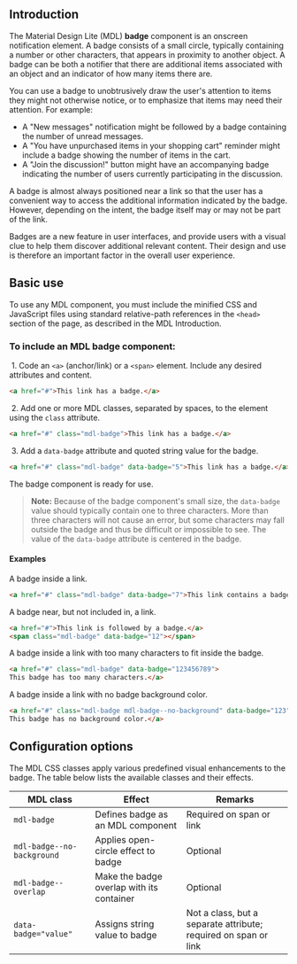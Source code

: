 ## Introduction
The Material Design Lite (MDL) **badge** component is an onscreen notification element. A badge consists of a small circle, typically containing a number or other characters, that appears in proximity to another object. A badge can be both a notifier that there are additional items associated with an object and an indicator of how many items there are.

You can use a badge to unobtrusively draw the user's attention to items they might not otherwise notice, or to emphasize that items may need their attention. For example:

* A "New messages" notification might be followed by a badge containing the number of unread messages.
* A "You have unpurchased items in your shopping cart" reminder might include a badge showing the number of items in the cart.
* A "Join the discussion!" button might have an accompanying badge indicating the number of users currently participating in the discussion.

A badge is almost always positioned near a link so that the user has a convenient way to access the additional information indicated by the badge. However, depending on the intent, the badge itself may or may not be part of the link.

Badges are a new feature in user interfaces, and provide users with a visual clue to help them discover additional relevant content. Their design and use is therefore an important factor in the overall user experience.

## Basic use
To use any MDL component, you must include the minified CSS and JavaScript files using standard relative-path references in the `<head>` section of the page, as described in the MDL Introduction.

### To include an MDL **badge** component:

&nbsp;1. Code  an `<a>` (anchor/link) or a `<span>` element. Include any desired attributes and content.
```html
<a href="#">This link has a badge.</a>
```
&nbsp;2. Add one or more MDL classes, separated by spaces, to the element using the `class` attribute.
```html
<a href="#" class="mdl-badge">This link has a badge.</a>
```
&nbsp;3. Add a `data-badge` attribute and quoted string value for the badge.
```html
<a href="#" class="mdl-badge" data-badge="5">This link has a badge.</a>
```

The badge component is ready for use.

>**Note:** Because of the badge component's small size, the `data-badge` value should typically contain one to three characters. More than three characters will not cause an error, but some characters may fall outside the badge and thus be difficult or impossible to see. The value of the `data-badge` attribute is centered in the badge.

#### Examples
A badge inside a link.
```html
<a href="#" class="mdl-badge" data-badge="7">This link contains a badge.</a>
```

A badge near, but not included in, a link.
```html
<a href="#">This link is followed by a badge.</a>
<span class="mdl-badge" data-badge="12"></span>
```

A badge inside a link with too many characters to fit inside the badge.
```html
<a href="#" class="mdl-badge" data-badge="123456789">
This badge has too many characters.</a>
```

A badge inside a link with no badge background color.
```html
<a href="#" class="mdl-badge mdl-badge--no-background" data-badge="123">
This badge has no background color.</a>
```

## Configuration options
The MDL CSS classes apply various predefined visual enhancements to the badge. The table below lists the available classes and their effects.

| MDL class | Effect | Remarks |
|-----------|--------|---------|
| `mdl-badge` | Defines badge as an MDL component | Required on span or link |
| `mdl-badge--no-background` | Applies open-circle effect to badge | Optional |
| `mdl-badge--overlap` | Make the badge overlap with its container | Optional |
| `data-badge="value"` | Assigns string value to badge | Not a class, but a separate attribute; required on span or link |
